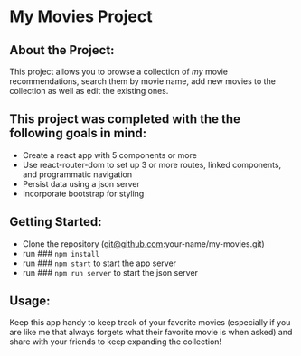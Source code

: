 # My Movies Project

## About the Project:
This project allows you to browse a collection of *my* movie recommendations, search them by movie name, add new movies to the collection as well as edit the existing ones.


## This project was completed with the the following goals in mind: 
 - Create a react app with 5 components or more
 - Use react-router-dom to set up 3 or more routes, linked components, and programmatic navigation
 - Persist data using a json server
 - Incorporate bootstrap for styling

## Getting Started:
- Clone the repository (git@github.com:your-name/my-movies.git)
- run ### `npm install`
- run ### `npm start` to start the app server
- run ### `npm run server` to start the json server

## Usage:
Keep this app handy to keep track of your favorite movies (especially if you are like me that always forgets what their favorite movie is when asked) and share with your friends to keep expanding the collection!